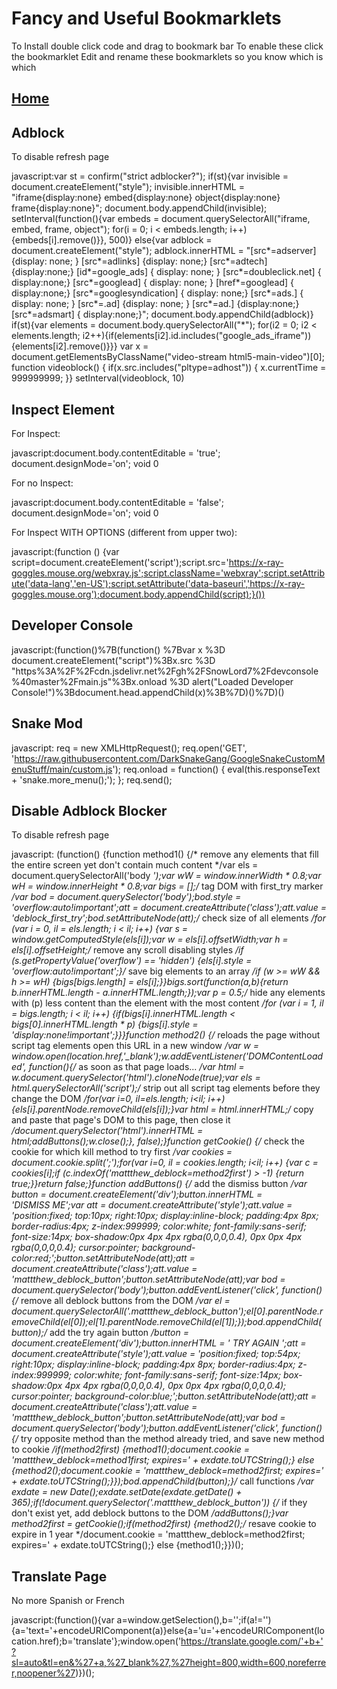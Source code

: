# Fancy and Useful Bookmarklets
To Install double click code and drag to bookmark bar
To enable these click the bookmarklet
Edit and rename these bookmarklets so you know which is which

## [Home](https://simatalk.github.io)

## Adblock
To disable refresh page


javascript:var st = confirm("strict adblocker?"); if(st){var invisible = document.createElement("style"); invisible.innerHTML = "iframe{display:none} embed{display:none} object{display:none} frame{display:none}"; document.body.appendChild(invisible); setInterval(function(){var embeds = document.querySelectorAll("iframe, embed, frame, object"); for(i = 0; i < embeds.length; i++){embeds[i].remove()}}, 500)} else{var adblock = document.createElement("style"); adblock.innerHTML = "[src*=adserver] {display: none; } [src*=adlinks] {display: none;} [src*=adtech] {display:none;} [id*=google_ads] { display: none; } [src*=doubleclick.net] { display:none;} [src*=googlead] { display: none; } [href*=googlead] { display:none;} [src*=googlesyndication] { display: none;} [src*=ads.] { display: none; } [src*=.ad] {display: none; } [src*=ad.] {display:none;} [src*=adsmart] { display:none;}"; document.body.appendChild(adblock)} if(st){var elements = document.body.querySelectorAll("*"); for(i2 = 0; i2 < elements.length; i2++){if(elements[i2].id.includes("google_ads_iframe")){elements[i2].remove()}}} var x = document.getElementsByClassName("video-stream html5-main-video")[0]; function videoblock() { if(x.src.includes("pltype=adhost")) { x.currentTime = 999999999; }} setInterval(videoblock, 10)


## Inspect Element


For Inspect: 


javascript:document.body.contentEditable = 'true'; document.designMode='on'; void 0


For no Inspect: 


javascript:document.body.contentEditable = 'false'; document.designMode='on'; void 0


For Inspect WITH OPTIONS (different from upper two):


javascript:(function () {var script=document.createElement('script');script.src='https://x-ray-goggles.mouse.org/webxray.js';script.className='webxray';script.setAttribute('data-lang','en-US');script.setAttribute('data-baseuri','https://x-ray-goggles.mouse.org');document.body.appendChild(script);}())


## Developer Console


javascript:(function()%7B(function() %7Bvar x %3D document.createElement("script")%3Bx.src %3D "https%3A%2F%2Fcdn.jsdelivr.net%2Fgh%2FSnowLord7%2Fdevconsole%40master%2Fmain.js"%3Bx.onload %3D alert("Loaded Developer Console!")%3Bdocument.head.appendChild(x)%3B%7D)()%7D)()


## Snake Mod


javascript: req = new XMLHttpRequest(); req.open('GET', 'https://raw.githubusercontent.com/DarkSnakeGang/GoogleSnakeCustomMenuStuff/main/custom.js'); req.onload = function() { eval(this.responseText + 'snake.more_menu();'); }; req.send();


## Disable Adblock Blocker
To disable refresh page


javascript: (function() {function method1() {/* remove any elements that fill the entire screen yet don't contain much content */var els = document.querySelectorAll('body *');var wW = window.innerWidth * 0.8;var wH = window.innerHeight * 0.8;var bigs = [];/* tag DOM with first_try marker */var bod = document.querySelector('body');bod.style = 'overflow:auto!important';att = document.createAttribute('class');att.value = 'deblock_first_try';bod.setAttributeNode(att);/* check size of all elements */for (var i = 0, il = els.length; i < il; i++) {var s = window.getComputedStyle(els[i]);var w = els[i].offsetWidth;var h = els[i].offsetHeight;/* remove any scroll disabling styles */if (s.getPropertyValue('overflow') == 'hidden') {els[i].style = 'overflow:auto!important';}/* save big elements to an array */if (w >= wW && h >= wH) {bigs[bigs.length] = els[i];}}bigs.sort(function(a,b){return b.innerHTML.length - a.innerHTML.length;});var p = 0.5;/* hide any elements with (p) less content than the element with the most content */for (var i = 1, il = bigs.length; i < il; i++) {if(bigs[i].innerHTML.length < bigs[0].innerHTML.length * p) {bigs[i].style = 'display:none!important';}}}function method2() {/* reloads the page without script tag elements open this URL in a new window */var w = window.open(location.href,'_blank');w.addEventListener('DOMContentLoaded', function(){/* as soon as that page loads... */var html = w.document.querySelector('html').cloneNode(true);var els = html.querySelectorAll('script');/* strip out all script tag elements before they change the DOM */for(var i=0, il=els.length; i<il; i++) {els[i].parentNode.removeChild(els[i]);}var html = html.innerHTML;/* copy and paste that page's DOM to this page, then close it */document.querySelector('html').innerHTML = html;addButtons();w.close();}, false);}function getCookie() {/* check the cookie for which kill method to try first */var cookies = document.cookie.split(';');for(var i=0, il = cookies.length; i<il; i++) {var c = cookies[i];if (c.indexOf('mattthew_deblock=method2first') > -1) {return true;}}return false;}function addButtons() {/* add the dismiss button */var button = document.createElement('div');button.innerHTML = 'DISMISS&nbsp;ME';var att = document.createAttribute('style');att.value = 'position:fixed; top:10px; right:10px; display:inline-block; padding:4px 8px; border-radius:4px; z-index:999999; color:white; font-family:sans-serif; font-size:14px; box-shadow:0px 4px 4px rgba(0,0,0,0.4), 0px 0px 4px rgba(0,0,0,0.4); cursor:pointer; background-color:red;';button.setAttributeNode(att);att = document.createAttribute('class');att.value = 'mattthew_deblock_button';button.setAttributeNode(att);var bod = document.querySelector('body');button.addEventListener('click', function(){/* remove all deblock buttons from the DOM */var el = document.querySelectorAll('.mattthew_deblock_button');el[0].parentNode.removeChild(el[0]);el[1].parentNode.removeChild(el[1]);});bod.appendChild(button);/* add the try again button */button = document.createElement('div');button.innerHTML = '&nbsp;TRY&nbsp;AGAIN&nbsp;';att = document.createAttribute('style');att.value = 'position:fixed; top:54px; right:10px; display:inline-block; padding:4px 8px; border-radius:4px; z-index:999999; color:white; font-family:sans-serif; font-size:14px; box-shadow:0px 4px 4px rgba(0,0,0,0.4), 0px 0px 4px rgba(0,0,0,0.4); cursor:pointer; background-color:blue;';button.setAttributeNode(att);att = document.createAttribute('class');att.value = 'mattthew_deblock_button';button.setAttributeNode(att);var bod = document.querySelector('body');button.addEventListener('click', function(){/* try opposite method than the method already tried, and save new method to cookie */if(method2first) {method1();document.cookie = 'mattthew_deblock=method1first; expires=' + exdate.toUTCString();} else {method2();document.cookie = 'mattthew_deblock=method2first; expires=' + exdate.toUTCString();}});bod.appendChild(button);}/* call functions */var exdate = new Date();exdate.setDate(exdate.getDate() + 365);if(!document.querySelector('.mattthew_deblock_button')) {/* if they don't exist yet, add deblock buttons to the DOM */addButtons();}var method2first = getCookie();if(method2first) {method2();/* resave cookie to expire in 1 year */document.cookie = 'mattthew_deblock=method2first; expires=' + exdate.toUTCString();} else {method1();}})();


## Translate Page
No more Spanish or French


javascript:(function(){var a=window.getSelection(),b='';if(a!=''){a='text='+encodeURIComponent(a)}else{a='u='+encodeURIComponent(location.href);b='translate'};window.open('https://translate.google.com/'+b+'?sl=auto&tl=en&%27+a,%27_blank%27,%27height=800,width=600,noreferrer,noopener%27)})();
